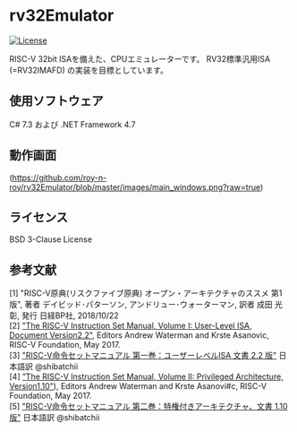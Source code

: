 # rv32Emulator
[![License](https://img.shields.io/badge/license-BSD--3--Clause-blue.svg)](https://github.com/roy-n-roy/rv32Emulator/blob/master/LICENSE)

RISC-V 32bit ISAを備えた、CPUエミュレーターです。 
RV32標準汎用ISA (=RV32IMAFD) の実装を目標としています。


## 使用ソフトウェア
  C# 7.3 および .NET Framework 4.7

## 動作画面
  (https://github.com/roy-n-roy/rv32Emulator/blob/master/images/main_windows.png?raw=true)

## ライセンス
  BSD 3-Clause License

## 参考文献
[1]  "RISC-V原典(リスクファイブ原典) オープン・アーキテクチャのススメ 第1版", 著者 デイビッド･パターソン, アンドリュー･ウォーターマン,  訳者 成田 光彰, 発行 日経BP社, 2018/10/22  
[2] ["The RISC-V Instruction Set Manual, Volume I: User-Level ISA, Document Version2.2"](https://riscv.org/specifications/), Editors Andrew Waterman and Krste Asanovic, RISC-V Foundation, May 2017.  
[3] ["RISC-V命令セットマニュアル 第一巻：ユーザーレベルISA 文書 2.2 版"](https://github.com/shibatchii/RISC-V/blob/master/RISC-V_spec_manual_v2.2_jp.pdf) 日本語訳 @shibatchii  
[4] [”The RISC-V Instruction Set Manual, Volume II: Privileged Architecture, Version1.10"](https://riscv.org/specifications/)), Editors Andrew Waterman and Krste Asanovi#c, RISC-V Foundation, May 2017.  
[5] ["RISC-V命令セットマニュアル 第二巻：特権付きアーキテクチャ、文書 1.10 版"](https://github.com/shibatchii/RISC-V/blob/master/riscv-privileged-v1.10_jp.pdf) 日本語訳 @shibatchii
